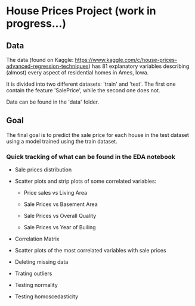 # House Prices Project (work in progress...)

## Data

The data (found on Kaggle: https://www.kaggle.com/c/house-prices-advanced-regression-techniques) has 81 explanatory variables describing (almost) every aspect of residential homes in Ames, Iowa. 

It is divided into two different datasets: 'train' and 'test'. The first one contain the feature 'SalePrice', while the second one does not.

Data can be found in the 'data' folder.

## Goal

The final goal is to predict the sale price for each house in the test dataset using a model trained using the train dataset.

### Quick tracking of what can be found in the EDA notebook

 - Sale prices distribution

 - Scatter plots and strip plots of some correlated variables:

     - Price sales vs Living Area

     - Sale Prices vs Basement Area

     - Sale Prices vs Overall Quality

     - Sale Prices vs Year of Builing

 - Correlation Matrix 

 - Scatter plots of the most correlated variables with sale prices
 
 - Deleting missing data
 
 - Trating outliers
 
 - Testing normality
 
 - Testing homoscedasticity


